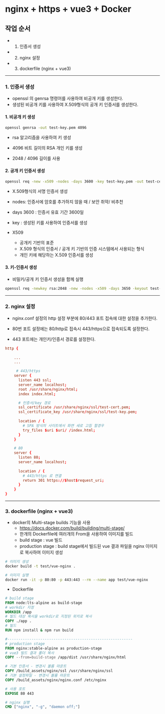 # nginx + https + vue3 + Docker

## 작업 순서

- 1. 인증서 생성
- 2. nginx 설정
- 3. dockerfile (nginx + vue3)

---

### 1. 인증서 생성
- openssl 의 genrsa 명령어를 사용하여 비공개 키를 생성한다.
- 생성된 비공개 키를 사용하여 X.509형식의 공개 키 인증서를 생성한다.

#### 1. 비공개 키 생성
``` bash
openssl genrsa -out test-key.pem 4096
```

- rsa 알고리즘을 사용하여 키 생성

-  4096 비트 길이의 RSA 개인 키를 생성

- 2048 / 4096 길이를 사용


#### 2. 공개 키 인증서 생성
``` bash
openssl req -new -x509 -nodes -days 3600 -key test-key.pem -out test-cert.pem
```

- X.509형식의 서명 인증서 생성
- nodes: 인증서에 암호를 추가하지 않을 때 / 보안 취약/ 비추천
- days 3600 : 인증서 유효 기간 3600일 
- key : 생성된 키를 사용하여 인증서를 생성

- X509

  - 공개키 기반의 표준
  - X.509 형식의 인증서 / 공개 키 기반의 인증 시스템에서 사용되는 형식
  - 개인 키에 해당하는 X.509 인증서를 생성

#### 3. 키-인증서 생성

- 비밀키/공개 키 인증서 생성을 함께 실행

``` bash
openssl req -newkey rsa:2048 -new -nodes -x509 -days 3650 -keyout test-key.pem -out test-cert.pem
```

---

### 2. nginx 설정
- nginx.conf 설정의 http 설정 부분에 80/443 포트 접속에 대한 설정을 추가한다.

- 80번 포트 설정에는 80/http로 접속시 443/https으로 접속되도록 설정한다.

- 443 포트에는 개인키/인증서 경로를 설정한다.

``` conf
http {
    
    ...
    ...

     # 443/https
    server {
      listen 443 ssl;
      server_name localhost;
      root /usr/share/nginx/html;
      index index.html; 

      # 인증서/key 경로
      ssl_certificate /usr/share/nginx/ssl/test-cert.pem;
      ssl_certificate_key /usr/share/nginx/ssl/test-key.pem;
      
      location / {
        # SPA 방식의 사이트에서 화면 새로 고침 할경우 
        try_files $uri $uri/ /index.html;
      }
    }

    # 80
    server {
      listen 80;
      server_name localhost;
      
      location / {
        # 443/https 로 연결
        return 301 https://$host$request_uri;
      }
    }
}
```

---

### 3. dockerfile (nginx + vue3)

- docker의 Multi-stage builds 기능을 사용
  - https://docs.docker.com/build/building/multi-stage/
  - 한개의 Dockerfile에 여러개의 From을 사용하여 이미지를 빌드
  - build stage : vue 빌드
  - production stage : build stage에서 빌드된 vue 결과 파일을 nginx 이미지로 복사하여 이미지 생성

``` bash
# 이미지 생성
docker build -t test/vue-nginx .

# 이미지 실행
docker run -it -p 80:80 -p 443:443 --rm --name app test/vue-nginx

```

- Dockerfile 

``` dockerfile
# build stage
FROM node:lts-alpine as build-stage
# workdir 지정
WORKDIR /app
# 빌드 대상 복사을 workdir로 지정된 위치로 복사
COPY ./app .
# 빌드
RUN npm install & npm run build

#---------------------------------------------------------
# production stage
FROM nginx:stable-alpine as production-stage
# vue3 빌드 결과 폴더 복사
COPY --from=build-stage /app/dist /usr/share/nginx/html

# 기본 인증서 - 변경시 볼륨 마운트
COPY /build_assets/nginx/ssl /usr/share/nginx/ssl
# 기본 설정파일 - 변경시 볼륨 마운트
COPY /build_assets/nginx/nginx.conf /etc/nginx

# 사용 포트
EXPOSE 80 443

# nginx 실행
CMD ["nginx", "-g", "daemon off;"]
```